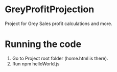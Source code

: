 # GreyProfitProjection
Project for Grey Sales profit calculations and more.

# Running the code
1. Go to Project root folder (home.html is there).
2. Run npm helloWorld.js
